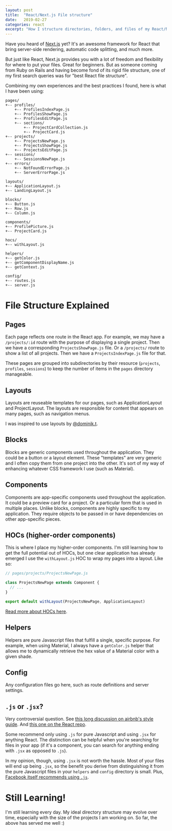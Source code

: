 ```yaml
---
layout: post
title:  "React/Next.js File structure"
date:   2019-02-27
categories: react
excerpt: "How I structure directories, folders, and files of my React/Next.js projects"
---
```


Have you heard of [Next.js](https://github.com/zeit/next.js) yet? It's an
awesome framework for React that bring server-side rendering, automatic code
splitting, and much more.

But just like React, Next.js provides you with a lot of freedom and flexibility
for where to put your files. Great for beginners. But as someone coming from
Ruby on Rails and having become fond of its rigid file structure, one of my
first search queries was for "best React file structure".

Combining my own experiences and the best practices I found, here is what I have
been using:

```
pages/
+-- profiles/
    +-- ProfilesIndexPage.js
    +-- ProfilesShowPage.js
    +-- ProfilesEditPage.js
    +-- sections/
        +-- ProjectCardCollection.js
        +-- ProjectCard.js
+-- projects/
    +-- ProjectsNewPage.js
    +-- ProjectsShowPage.js
    +-- ProjectsEditPage.js
+-- sessions/
    +-- SessionsNewPage.js
+-- errors/
    +-- NotFoundErrorPage.js
    +-- ServerErrorPage.js

layouts/
+-- ApplicationLayout.js
+-- LandingLayout.js

blocks/
+-- Button.js
+-- Row.js
+-- Column.js

components/
+-- ProfilePicture.js
+-- ProjectCard.js

hocs/
+-- withLayout.js

helpers/
+-- getColor.js
+-- getComponentDisplayName.js
+-- getContext.js

config/
+-- routes.js
+-- server.js
```

# File Structure Explained

## Pages

Each page reflects one route in the React app. For example, we may have a
`/projects/:id` route with the purpose of displaying a single project.
Then we have a corresponding `ProjectsShowPage.js` file. Or a `/projects/` route
to show a list of all projects. Then we have a `ProjectsIndexPage.js` file for
that.

These pages are grouped into subdirectories by their resource (`projects`,
`profiles`, `sessions`) to keep the number of items in the `pages` directory
manageable.

## Layouts

Layouts are reuseable templates for our pages, such as ApplicationLayout and
ProjectLayout. The layouts are responsible for content that appears on many
pages, such as navigation menus.

I was inspired to use layouts by [@dominik.t](https://medium.com/@dominik.t/complete-guide-to-structuring-large-react-redux-apps-bc91e2136d4c).


## Blocks

Blocks are generic components used throughout the application. They could be a
button or a layout element. These "templates" are very generic and I often copy
them from one project into the other. It's sort of my way of enhancing whatever
CSS framework I use (such as Material).

## Components

Components are app-specific components used throughout the application. It could
be a preview card for a project. Or a particular form that is used in multiple
places. Unlike blocks, components are highly specific to my application. They
require objects to be passed in or have dependencies on other app-specific
pieces.

## HOCs (higher-order components)

This is where I place my higher-order components. I'm still learning how to get
the full potential out of HOCs, but one clear application has already emerged
 I use the `withLayout.js` HOC to wrap my pages into a layout. Like so:

```javascript
// pages/projects/ProjectsNewPage.js

class ProjectsNewPage extends Component {
  // ...
}

export default withLayout(ProjectsNewPage, ApplicationLayout)
```

[Read more about HOCs here](https://reactjs.org/docs/higher-order-components.html).

## Helpers

Helpers are pure Javascript files that fulfill a single, specific purpose. For
example, when using Material, I always have a `getColor.js` helper that allows me
to dynamically retrieve the hex value of a Material color with a given shade.

## Config

Any configuration files go here, such as route definitions and server settings.


## `.js` or `.jsx`?
Very controversial question. See [this long discussion on
airbnb's style guide](https://github.com/airbnb/javascript/pull/985). And [this
one on the React repo](https://github.com/facebook/react/issues/3582).  

Some recommend only using `.js` for pure Javascript and using `.jsx` for
anything React. The distinction can be helpful when you're searching for files
in your app (if it's a component, you can search for anything ending with `.jsx`
as opposed to `.js`).  

In my opinion, though, using `.jsx` is not worth the hassle. Most of your files
will end up being `.jsx`, so the benefit you derive from distinguishing it from
the pure Javascript files in your `helpers` and `config` directory is small.
Plus, [Facebook itself recommends using `.js`](https://github.com/facebook/create-react-app/releases/tag/v0.4.1).

# Still Learning!

I'm still learning every day. My ideal directory structure may evolve over time,
especially with the size of the projects I am working on. So far, the above has
served me well :)

